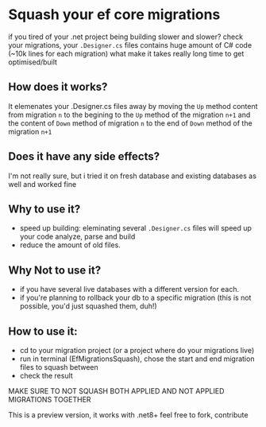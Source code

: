 # Squash your ef core migrations
if you tired of your .net project being building slower and slower? check your migrations, your `.Designer.cs` files contains huge amount of C# code (~10k lines for each migration) what make it takes really long time to get optimised/built

## How does it works?
It elemenates your .Designer.cs files away by moving the `Up` method content from migration `n` to the begining to the `Up` method of the migration `n+1`
and the content of `Down` method of migration `n` to the end of `Down` method of the migration `n+1`

## Does it have any side effects?
I'm not really sure, but i tried it on fresh database and existing databases as well and worked fine



## Why to use it?
 - speed up building: eleminating several `.Designer.cs` files will speed up your code analyze, parse and build
 - reduce the amount of old files.

## Why Not to use it?
 - if you have several live databases with a different version for each.
 - if you're planning to rollback your db to a specific migration (this is not possible, you'd just squashed them, duh!)

## How to use it:
 - cd to your migration project (or a project where do your migrations live)
 - run in terminal (EfMigrationsSquash), chose the start and end migration files to squash between
 - check the result

MAKE SURE TO NOT SQUASH BOTH APPLIED AND NOT APPLIED MIGRATIONS TOGETHER

This is a preview version, it works with .net8+
feel free to fork, contribute
